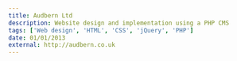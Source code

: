 ```yaml
---
title: Audbern Ltd
description: Website design and implementation using a PHP CMS
tags: ['Web design', 'HTML', 'CSS', 'jQuery', 'PHP']
date: 01/01/2013
external: http://audbern.co.uk
---
```

